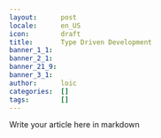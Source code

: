 ```yaml
---
layout:      post
locale:      en_US
icon:        draft
title:       Type Driven Development
banner_1_1:  
banner_2_1:  
banner_21_9: 
banner_3_1:  
author:      loic
categories:  []
tags:        []
---
```


Write your article here in markdown
